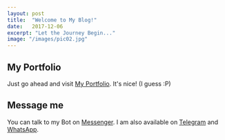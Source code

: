 ```yaml
---
layout: post
title:  "Welcome to My Blog!"
date:   2017-12-06
excerpt: "Let the Journey Begin..."
image: "/images/pic02.jpg"
---
```


## My Portfolio
Just go ahead and visit [My Portfolio](http://sumanjay.me/). It's nice! (I guess :P)

## Message me
You can talk to my Bot on [Messenger](https://m.me/cyberboysumanjay/).
I am also available on [Telegram](https://t.me/cyberboysumanjay) and [WhatsApp](https://api.whatsapp.com/send?phone=918863911141&text=Hi!%20Sumanjay).
